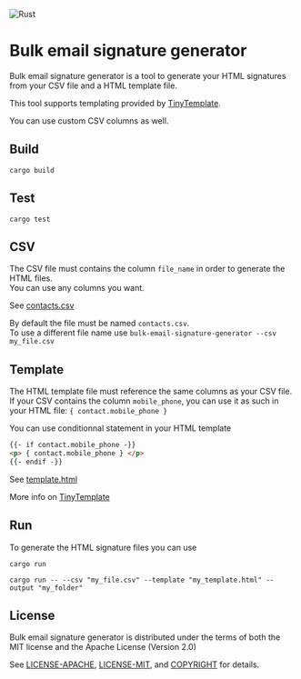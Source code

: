 ![Rust](https://github.com/cbaconnier/bulk-email-signature-generator/workflows/Rust/badge.svg?branch=main)

# Bulk email signature generator

Bulk email signature generator is a tool to generate your HTML signatures from your CSV file and a HTML template file.

This tool supports templating provided by [TinyTemplate](https://github.com/bheisler/TinyTemplate).  

You can use custom CSV columns as well.

## Build

```
cargo build
```

## Test

```
cargo test
```

## CSV

The CSV file must contains the column `file_name` in order to generate the HTML files.  
You can use any columns you want. 

See [contacts.csv](input_example/contacts.csv)

By default the file must be named `contacts.csv`.  
To use a different file name use `bulk-email-signature-generator --csv my_file.csv`

## Template

The HTML template file must reference the same columns as your CSV file.  
If your CSV contains the column `mobile_phone`, you can use it as such in your HTML file: `{ contact.mobile_phone }`

You can use conditionnal statement in your HTML template 

```html
{{- if contact.mobile_phone -}}
<p> { contact.mobile_phone } </p>
{{- endif -}}
```

See [template.html](input_example/template.html)

More info on [TinyTemplate](https://github.com/bheisler/TinyTemplate)

## Run

To generate the HTML signature files you can use

```
cargo run

cargo run -- --csv "my_file.csv" --template "my_template.html" --output "my_folder"
```

## License

Bulk email signature generator is distributed under the terms of both the MIT license
and the Apache License (Version 2.0)

See [LICENSE-APACHE](LICENSE-APACHE), [LICENSE-MIT](LICENSE-MIT), and
[COPYRIGHT](COPYRIGHT) for details.
